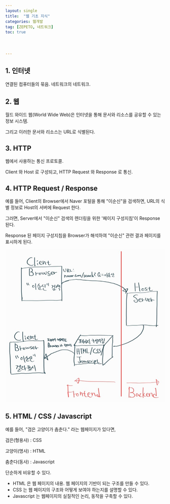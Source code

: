 ```yaml
---
layout: single
title:  "웹 기초 지식"
categories: 웹개발
tag: [ZEPETO, 네트워크]
toc: true 



---
```


## 1. 인터넷 

연결된 컴퓨터들의 묶음. 네트워크의 네트워크.





## 2.  웹

월드 와이드 웹(World Wide Web)은 인터넷을 통해 문서와 리소스를 공유할 수 있는 정보 시스템.

그리고 이러한 문서와 리소스는 URL로 식별된다.





## 3.  HTTP

웹에서 사용하는 통신 프로토콜.

Client 와 Host 로 구성되고, HTTP Request 와 Response 로 통신.





## 4.  HTTP Request / Response

예를 들어, Client의 Browser에서 Naver 포털을 통해 "이순신"을 검색하면, URL의 식별 정보로 Host의 서버에 Request 한다.

그러면, Server에서 "이순신" 검색의 렌더링을 위한 '페이지 구성지침'이 Response 된다.

Response 된 페이지 구성지침을 Browser가 해석하여 "이순신" 관련 결과 페이지를 표시하게 된다.

![image-20220811214136407](/assets/img/image-20220811214136407.png)





## 5. HTML / CSS / Javascript

예를 들어, "검은 고양이가 춤춘다." 라는 웹페이지가 있다면, 

검은(형용사) : CSS

고양이(명사) : HTML

춤춘다(동사) : Javascript

단순하게 비유할 수 있다.



- HTML 은 웹 페이지의 내용. 웹 페이지의 기반이 되는 구조를 만들 수 있다.
- CSS 는 웹 페이지의 구조와 어떻게 보여야 하는지를 설명할 수 있다.
- Javascript 는 웹페이지의 실질적인 논리, 동작을 구축할 수 있다.
